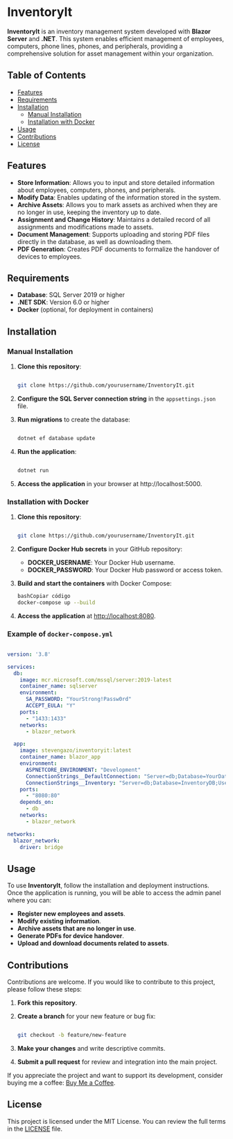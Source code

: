 # InventoryIt

**InventoryIt** is an inventory management system developed with **Blazor Server** and **.NET**. This system enables efficient management of employees, computers, phone lines, phones, and peripherals, providing a comprehensive solution for asset management within your organization.

## Table of Contents

- [Features](#features)
- [Requirements](#requirements)
- [Installation](#installation)
  - [Manual Installation](#manual-installation)
  - [Installation with Docker](#installation-with-docker)
- [Usage](#usage)
- [Contributions](#contributions)
- [License](#license)

## Features

- **Store Information**: Allows you to input and store detailed information about employees, computers, phones, and peripherals.
- **Modify Data**: Enables updating of the information stored in the system.
- **Archive Assets**: Allows you to mark assets as archived when they are no longer in use, keeping the inventory up to date.
- **Assignment and Change History**: Maintains a detailed record of all assignments and modifications made to assets.
- **Document Management**: Supports uploading and storing PDF files directly in the database, as well as downloading them.
- **PDF Generation**: Creates PDF documents to formalize the handover of devices to employees.

## Requirements

- **Database**: SQL Server 2019 or higher
- **.NET SDK**: Version 6.0 or higher
- **Docker** (optional, for deployment in containers)

## Installation

### Manual Installation

1. **Clone this repository**:
    
    ```bash
    
    git clone https://github.com/yourusername/InventoryIt.git
    
    ```
    
2. **Configure the SQL Server connection string** in the `appsettings.json` file.
3. **Run migrations** to create the database:
    
    ```bash
   
    dotnet ef database update
    
    ```
    
4. **Run the application**:
    
    ```bash
    
    dotnet run
    
    ```
    
5. **Access the application** in your browser at http://localhost:5000.

### Installation with Docker

1. **Clone this repository**:
    
    ```bash
    
    git clone https://github.com/yourusername/InventoryIt.git
    
    ```
    
2. **Configure Docker Hub secrets** in your GitHub repository:
    - **DOCKER_USERNAME**: Your Docker Hub username.
    - **DOCKER_PASSWORD**: Your Docker Hub password or access token.
3. **Build and start the containers** with Docker Compose:
    
    ```bash
    bashCopiar código
    docker-compose up --build
    
    ```
    
4. **Access the application** at [http://localhost:8080](http://localhost:8080/).

### Example of `docker-compose.yml`

```yaml

version: '3.8'

services:
  db:
    image: mcr.microsoft.com/mssql/server:2019-latest
    container_name: sqlserver
    environment:
      SA_PASSWORD: "YourStrong!Passw0rd"
      ACCEPT_EULA: "Y"
    ports:
      - "1433:1433"
    networks:
      - blazor_network

  app:
    image: stevengazo/inventoryit:latest
    container_name: blazor_app
    environment:
      ASPNETCORE_ENVIRONMENT: "Development"
      ConnectionStrings__DefaultConnection: "Server=db;Database=YourDatabaseName;User Id=sa;Password=YourStrong!Passw0rd;"
      ConnectionStrings__Inventory: "Server=db;Database=InventoryDB;User Id=sa;Password=YourStrong!Passw0rd;"
    ports:
      - "8080:80"
    depends_on:
      - db
    networks:
      - blazor_network

networks:
  blazor_network:
    driver: bridge

```

## Usage

To use **InventoryIt**, follow the installation and deployment instructions. Once the application is running, you will be able to access the admin panel where you can:

- **Register new employees and assets**.
- **Modify existing information**.
- **Archive assets that are no longer in use**.
- **Generate PDFs for device handover**.
- **Upload and download documents related to assets**.

## Contributions

Contributions are welcome. If you would like to contribute to this project, please follow these steps:

1. **Fork this repository**.
2. **Create a branch** for your new feature or bug fix:
    
    ```bash
    
    git checkout -b feature/new-feature
    
    ```
    
3. **Make your changes** and write descriptive commits.
4. **Submit a pull request** for review and integration into the main project.

If you appreciate the project and want to support its development, consider buying me a coffee: [Buy Me a Coffee](https://www.buymeacoffee.com/stevengazo).

## License

This project is licensed under the MIT License. You can review the full terms in the [LICENSE](notion://www.notion.so/LICENSE) file.
